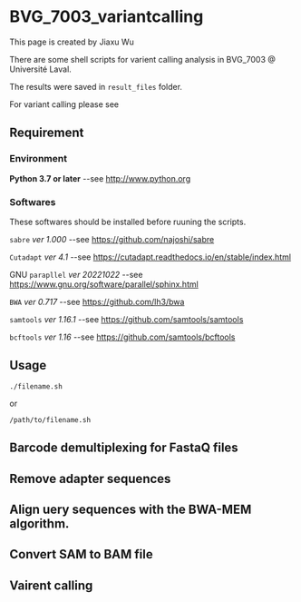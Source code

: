 # BVG_7003_variantcalling

This page is created by Jiaxu Wu

There are some shell scripts for varient calling analysis in BVG_7003 @ Université Laval.

The results were saved in `result_files` folder.

For variant calling please see 

## Requirement

### Environment

**Python 3.7 or later** --see http://www.python.org

### Softwares

These softwares should be installed before ruuning the scripts.

`sabre` _ver 1.000_ --see https://github.com/najoshi/sabre

`Cutadapt` _ver 4.1_ --see https://cutadapt.readthedocs.io/en/stable/index.html

GNU `parapllel` _ver 20221022_ --see https://www.gnu.org/software/parallel/sphinx.html

`BWA` _ver 0.717_ --see https://github.com/lh3/bwa

`samtools` _ver 1.16.1_ --see https://github.com/samtools/samtools

`bcftools` _ver 1.16_ --see https://github.com/samtools/bcftools

## Usage

    ./filename.sh
    
or

    /path/to/filename.sh

## Barcode demultiplexing for FastaQ files

## Remove adapter sequences

## Align uery sequences with the BWA-MEM algorithm.

## Convert SAM to BAM file

## Vairent calling
